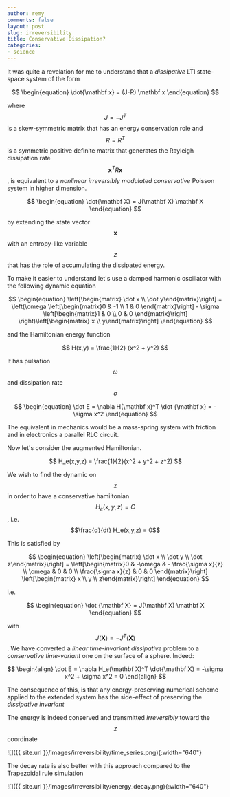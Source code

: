```yaml
---
author: remy
comments: false
layout: post
slug: irreversibility
title: Conservative Dissipation?
categories:
- science
---
```


It was quite a revelation for me to understand that a _dissipative_ LTI state-space system of the form

$$
	\begin{equation}
		\dot{\mathbf x} = (J-R) \mathbf x
	\end{equation}
$$

where $$J = -J^T$$ is a skew-symmetric matrix that has an energy conservation role and $$R = R^T$$ is a symmetric positive definite matrix that generates the Rayleigh dissipation rate $$\mathbf x^T R \mathbf x$$, is equivalent to a _nonlinear irreversibly modulated conservative_ Poisson system in higher dimension. 

$$
	\begin{equation}
		\dot{\mathbf X} = J(\mathbf X) \mathbf X
	\end{equation}
$$

by extending the state vector $$\mathbf x$$ with an entropy-like variable $$z$$ that has the role of accumulating the dissipated energy.

To make it easier to understand let's use a damped harmonic oscillator with the following dynamic equation

$$
	\begin{equation}
	\left[\begin{matrix} \dot x \\ \dot y\end{matrix}\right] = \left(\omega \left[\begin{matrix}0 & -1 \\  1 & 0 \end{matrix}\right] - \sigma \left[\begin{matrix}1 & 0 \\ 0 & 0 \end{matrix}\right] \right)\left[\begin{matrix} x \\ y\end{matrix}\right]
	\end{equation}
$$

and the Hamiltonian energy function 

$$
	H(x,y) = \frac{1}{2} (x^2 + y^2)
$$

It has pulsation $$\omega$$ and dissipation rate $$\sigma$$

$$
	\begin{equation}
		\dot E = \nabla H(\mathbf x)^T \dot {\mathbf x} = -\sigma x^2
	\end{equation}
$$

The equivalent in mechanics would be a mass-spring system with friction and in electronics a parallel RLC circuit.

Now let's consider the augmented Hamiltonian.

$$
	H_e(x,y,z) = \frac{1}{2}(x^2 + y^2 + z^2)
$$ 

We wish to find the dynamic on $$z$$ in order to have a conservative hamiltonian $$H_e(x,y,z) = C$$, i.e. $$\frac{d}{dt} H_e(x,y,z) = 0$$

This is satisfied by

$$
	\begin{equation}
		\left[\begin{matrix} \dot x \\ \dot y \\ \dot z\end{matrix}\right] =  \left[\begin{matrix}0 & -\omega & - \frac{\sigma x}{z} \\  \omega & 0 & 0 \\ \frac{\sigma x}{z} & 0 & 0 \end{matrix}\right] \left[\begin{matrix} x \\ y \\ z\end{matrix}\right]
	\end{equation}
$$

i.e.

$$
	\begin{equation}
		\dot {\mathbf X} = J(\mathbf X) \mathbf X
	\end{equation}
$$

with $$J(\mathbf X) =-J^T(\mathbf X)$$. We have converted a _linear time-invariant dissipative_ problem to a _conservative time-variant_ one on the surface of a sphere. Indeed:

$$
	\begin{align}
		\dot E = \nabla H_e(\mathbf X)^T \dot{\mathbf X} = -\sigma x^2 + \sigma x^2 = 0 
	\end{align}
$$

The consequence of this, is that any energy-preserving numerical scheme applied to the extended system has the side-effect of preserving the _dissipative invariant_

The energy is indeed conserved and transmitted _irreversibly_ toward the $$z$$ coordinate

![]({{ site.url }}/images/irreversibility/time_series.png){:width="640"}

The decay rate is also better with this approach compared to the Trapezoidal rule simulation

![]({{ site.url }}/images/irreversibility/energy_decay.png){:width="640"}
